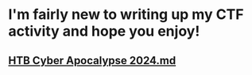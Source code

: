 # I'm fairly new to writing up my CTF activity and hope you enjoy!

## [HTB Cyber Apocalypse 2024.md](https://github.com/ryanperez151/CTF-Writeups/blob/main/HTB%20Cyber%20Apocalypse%202024/HTB%20Cyber%20Apocalypse%202024.md)
